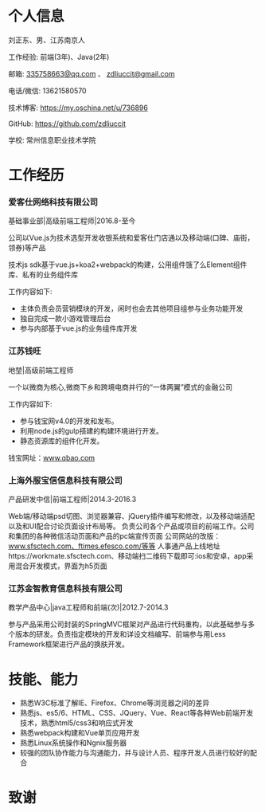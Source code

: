 # 个人信息 

刘正东、男、江苏南京人

工作经验: 前端(3年)、Java(2年)

邮箱: 335758663@qq.com 、 zdliuccit@gmail.com

电话/微信: 13621580570

技术博客: https://my.oschina.net/u/736896

GitHub: https://github.com/zdliuccit

学校: 常州信息职业技术学院

# 工作经历

### 爱客仕网络科技有限公司

基础事业部|高级前端工程师|2016.8-至今

公司以Vue.js为技术选型开发收银系统和爱客仕门店通以及移动端(口碑、庙街，领券)等产品

技术js sdk基于vue.js+koa2+webpack的构建，公用组件饿了么Element组件库、私有的业务组件库

工作内容如下:

* 主体负责会员营销模块的开发，闲时也会去其他项目组参与业务功能开发
* 独自完成一款小游戏管理后台
* 参与内部基于vue.js的业务组件库开发

### 江苏钱旺

地堃|高级前端工程师

一个以微商为核心,微商下乡和跨境电商并行的“一体两翼”模式的金融公司

工作内容如下:

* 参与钱宝网v4.0的开发和发布。
* 利用node.js的gulp搭建的构建环境进行开发。
* 静态资源库的组件化开发。

钱宝网址：www.qbao.com

### 上海外服宝信信息科技有限公司

产品研发中信|前端工程师|2014.3-2016.3

Web端/移动端psd切图、浏览器兼容、jQuery插件编写和修改，以及移动端适配以及和UI配合讨论页面设计布局等。
负责公司各个产品或项目的前端工作。公司和集团的各种微信活动页面和产品的pc端宣传页面
公司网站的改版：www.sfsctech.com、ftimes.efesco.com/等等
人事通产品上线地址https://workmate.sfsctech.com、移动端扫二维码下载即可:ios和安卓，app采用混合开发模式，界面为h5页面

### 江苏金智教育信息科技有限公司

教学产品中心|java工程师和前端(次)|2012.7-2014.3

参与产品采用公司封装的SpringMVC框架对产品进行代码重构，以此基础参与多个版本的研发。负责指定模块的开发和详设文档编写、前端参与用Less Framework框架进行产品的换肤开发。



# 技能、能力

* 熟悉W3C标准了解IE、Firefox、Chrome等浏览器之间的差异
* 熟悉js、es5/6、HTML、CSS、JQuery、Vue、React等各种Web前端开发技术，熟悉html5/css3和响应式开发
* 熟悉webpack构建和Vue单页应用开发
* 熟悉Linux系统操作和Ngnix服务器
* 较强的团队协作能力与沟通能力，并与设计人员、程序开发人员进行较好的配合



# 致谢

​		
​	
​	
​		
​			
​				
​					
​						    


​				
​			
​		
​	